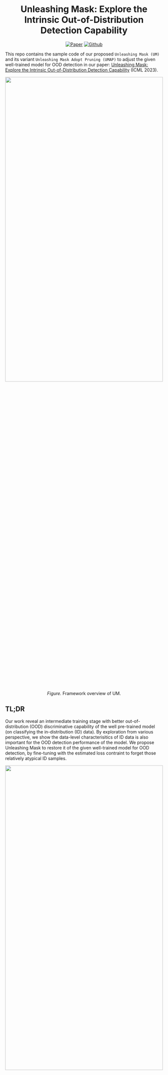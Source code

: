 <h1 align="center"> Unleashing Mask: Explore the Intrinsic Out-of-Distribution Detection Capability</h1>
<p align="center">
    <a href="https://arxiv.org/abs/2306.03715"><img src="https://img.shields.io/badge/arXiv-2306.03175-darkred" alt="Paper"></a>
    <!--<a href="https://openreview.net/forum?id=eKllxpLOOm"><img src="https://img.shields.io/badge/OpenReview-SFAT-blue" alt="Paper"></a> -->
    <a href="https://github.com/ZFancy/Unleashing-Mask"><img src="https://img.shields.io/badge/-Github-grey?logo=github" alt="Github"></a>
    <!-- <a href="https://colab.research.google.com/drive/1t0_4BxEJ0XncyYvn_VyEQhxwNMvtSUNx?usp=sharing"><img src="https://colab.research.google.com/assets/colab-badge.svg" alt="Colab"></a> -->
    <!--<a href="https://openreview.net/forum?id=eKllxpLOOm"> <img alt="License" src="https://img.shields.io/static/v1?label=Pub&message=ICLR%2723&color=red"> </a>-->
    <!-- <a href="https://github.com/ZFancy/SFAT/blob/main/license"> <img alt="License" src="https://img.shields.io/github/license/ZFancy/SFAT?color=blue"> </a>-->
    <!-- <a href="https://neurips.cc/virtual/2022/poster/54643"> <img src="https://img.shields.io/badge/Video-grey?logo=Kuaishou&logoColor=white" alt="Video"></a> -->
    <!--<a href="https://github.com/ZFancy/SFAT/blob/main/pictures/ICLR23_SFAT.pdf"> <img src="https://img.shields.io/badge/Slides-SFAT-yellow" alt="Slides"></a> -->
   <!--  <a href="https://icml.cc/media/PosterPDFs/ICML%202022/a8acc28734d4fe90ea24353d901ae678.png"> <img src="https://img.shields.io/badge/Poster-grey?logo=airplayvideo&logoColor=white" alt="Poster"></a> -->
</p>

This repo contains the sample code of our proposed ```Unleashing Mask (UM)``` and its variant ```Unleashing Mask Adopt Pruning (UMAP)``` to adjust the given well-trained model for OOD detection in our paper: [Unleashing Mask: Explore the Intrinsic Out-of-Distribution Detection Capability](https://https://github.com/ZFancy/Unleashing-Mask) (ICML 2023).
<p align="center"><img src="./figures/framework_overview.jpg" width=100% height=50%></p>
<p align="center"><em>Figure.</em> Framework overview of UM.</p>

## TL;DR
Our work reveal an intermediate training stage with better out-of-distribution (OOD) discriminative capability of the well pre-trained model (on classifying the in-distribution (ID) data). By exploration from various perspective, we show the data-level characterisitics of ID data is also important for the OOD detection performance of the model. We propose Unleashing Mask to restore it of the given well-trained model for OOD detection, by fine-tuning with the estimated loss contraint to forget those relatively atypical ID samples. 

<p align="center"><img src="./figures/ICML_UM_poster.png" width=100% height=50%></p>

## Setup

1. Set up a virtualenv with python 3.7.4. You can use pyvenv or conda for this.
2. Run ```pip install -r requirements.txt``` to get requirements
3. Create a data directory as a base for all datasets. For example, if your base directory is ```/mnt/datasets``` then imagenet would be located at ```/mnt/datasets/ImageNet``` and CIFAR-10 would be located at ```/mnt/datasets/cifar10```

## Quick Usage

UM is quite a easy-to-adopt method to use in your own pipeline for enhancing the OOD discriminative capability. The key point is to add the loss constraint to the CrossEntropyLoss:
```python
class CustomLoss(nn.Module):
    def __init__(self, criterion=None):
        super(CustomLoss, self).__init__()
        self.criterion = criterion
        self.CrossEntropyLoss = nn.CrossEntropyLoss()

    def forward(self, outputs, labels):
        loss = args.beta * self.CrossEntropyLoss(outputs, labels)
        if self.criterion != "CrossEntropyLoss":
            # args.UM is the estimated loss constriant
            loss = (loss - args.UM).abs() + args.UM 
        return loss
```

To use UM/UMAP in your pipeline:
```python
...
from utils.custom_loss import CustomLoss

...
criterion = CustomLoss("UM")

...
for input, target in data:
    ...
    loss = criterion(model(input), target) # use this to calculate UM loss
    loss.backward()

...
```

Or apply UM in a more straightforward way:
```python
...
import torch.nn as nn

...
criterion = nn.CrossEntropyLoss()

...
for input, target in data:
    ...
    loss = criterion(model(input), target)
    loss = (loss - args.UM).abs() + args.UM # args.UM is the estimated loss constriant
    loss.backward()

...
```

## Starting an Experiment 

We use config files located in the ```configs/``` folder to organize our experiments. The basic setup for any experiment is:

```bash
python main.py --config <path/to/config> <override-args>
```

Common example ```override-args``` include ```--multigpu=<gpu-ids seperated by commas, no spaces>``` to run on GPUs. Run ```python main --help``` for more details.

We provide pretrained DenseNet-101 models in ```runs/pretrained_models```, which are trained on CIFAR-10/CIFAR-100 respectively. Note that for each setting, we provide the best (middle-stage) model and the last (final-stage) model. The pretrained model are named as ```densenet_<cifar10/cifar100>_<best/last>.pth```.


### Example Run

Before you begin experiment, please arrange your dataset directory as follows:
```
<path/to/data-dir>:
    |-cifar10
        |-cifar-10-batches-py
    |-cifar100
        |-cifar-100-python
    |-dtd
    |-ImageNet
    |-iNaturalist
    |-iSUN
    |-LSUN
    |-LSUN-resize
    |-MNIST
    |-Places
    |-SUN
    |-svhn
    |-tinyimagenet
```

To estimate the loss constraint for UM/UMAP. Note that you can either estimate the loss constraint by ```estimate_loss.py``` or manual tuning.
```bash
python estimate_loss.py --config configs/estimate_loss/estimate_loss_cifar10.yaml \
                --data <path/to/data-dir>
```

To experiment with the post-hoc OOD detection methods. Use flag```--msp```, ```--odin```, ```--energy```, ```--mahalanobis``` to control the scoring functions respectively. If more than one function is chosen, OOD performance will be measured under these functions respectively. To evaluate OOD performance, you can either use flag ```--final``` to evaluate right after training, or use flag ```--evaluate``` to evaluate a loaded trained model.

```bash
python main.py --config configs/smallscale/densenet_cifar10.yaml \
               --multigpu 0 \
               --name cifar10_UM_post_hoc \
               --data <path/to/data-dir> \
               --UM <estimated_loss>\
               --energy
```
python main.py --config configs/smallscale/densenet_cifar10.yaml

To experiment with the Outlier Exposure (OE) OOD detection methods. Use flag ```--oe-ood-method``` to control the OE-based methods.

```bash
python main_OE.py --config configs/OE/oe-baseline.yaml \
               --multigpu 0 \
               --name cifar10_UM_oe \
               --data <path/to/data-dir> \
               --oe-ood-method <choose from [oe, poem, enregy, doe]> \
               --UM <estimated_loss>
               --energy
```

### Tracking

When your experiment is done, your experiment base directory will automatically be written to ```runs/<config-name>/prune-rate=<prune-rate>/<experiment-name>``` with ```settings.txt```, ```<ID-Dataset>_log.txt```, ```checkpoints/``` and ```logs/``` subdirectories. If your experiment happens to match a previously created experiment base directory then an integer increment will be added to the filepath (eg. ```/0```, ```/1```, etc.). Checkpoints by default will have the first, best, and last models. To change this behavior, use the ```--save-every``` flag. 

## Sample Results

|  $\mathcal{D}_\text{in}$ | Method | AUROC $\uparrow$ | AUPR $\uparrow$             | FPR95 $\downarrow$     | ID-ACC $\uparrow$     | w./w.o. $\mathcal{D}_\text{aux}$   | 
|:----------:|----------|---------|------------------|------------------|------------------|:----:|
| CIFAR-10   | Energy    | 92.07 (0.22) | 92.72 (0.39) | 42.69 (1.31) | **94.01** (0.08) | |
| CIFAR-10   | Energy+**UM**     | **93.73** (0.36) | **94.27** (0.60) | **33.29** (1.70) | 92.80 (0.47) | |
| CIFAR-10   | OE    | 97.07 (0.01) | 97.31 (0.05) | 13.80 (0.28) | 92.59 (0.32) |$\checkmark$ |
| CIFAR-10   | OE+**UM**    | **97.60** (0.03) | **97.87** (0.02) | **11.22** (0.16) | **93.66** (0.12) |$\checkmark$ |

## Requirements

Python 3.7.4, CUDA Version 10.1 (also works with 9.2 and 10.0):

```
absl-py==0.8.1
grpcio==1.24.3
Markdown==3.1.1
numpy==1.17.3
Pillow==6.2.1
protobuf==3.10.0
PyYAML==5.1.2
six==1.12.0
tensorboard==2.0.0
torch==1.3.0
torchvision==0.4.1
tqdm==4.36.1
Werkzeug==0.16.0
```


## Reference Code
- hidden-networks: https://github.com/allenai/hidden-networks

- POEM: https://github.com/deeplearning-wisc/poem

- Energy: https://github.com/wetliu/energy_ood

- ODIN: https://github.com/JoonHyung-Park/ODIN

---
If you find our paper and repo useful, please cite our paper:
```bibtex
@inproceedings{zhu2023unleashing,
title       ={Unleashing Mask: Explore the Intrinsic Out-of-distribution Detection Capability},
author      ={Jianing Zhu and Hengzhuang Li and Jiangchao Yao and Tongliang Liu and Jianliang Xu and Bo Han},
booktitle   ={International Conference on Machine Learning},
year        ={2023}
}
```
